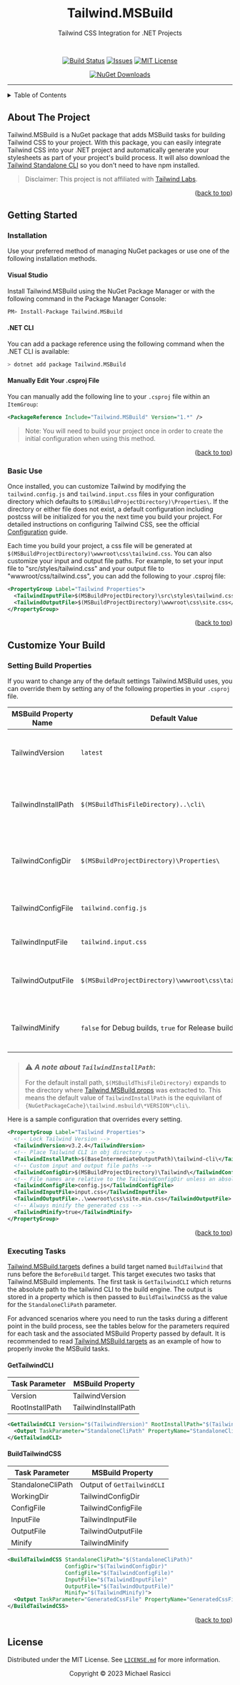 <a name="readme-top"></a>
<div align="center">

# Tailwind.MSBuild

Tailwind CSS Integration for .NET Projects

<br />

<!-- PROJECT SHIELDS -->
[![Build Status][build-shield]][build-url]
[![Issues][issues-shield]][issues-url]
[![MIT License][license-shield]][license-url]

[![NuGet Downloads][nuget-downloads-shield]][nuget-url]

<hr />
</div>

<details>
  <summary>Table of Contents</summary>
  <ol>
    <li>
      <a href="#about-the-project">About The Project</a>
    </li>
    <li>
      <a href="#getting-started">Getting Started</a>
      <ul>
        <li><a href="#installation">Installation</a></li>
        <li><a href="#basic-use">Basic Use</a></li>
      </ul>
    </li>
    <li><a href="#customize-your-build">Customize Your Build</a></li>
    <ul>
        <li><a href="#setting-build-properties">Setting Build Properties</a></li>
        <li><a href="#executing-tasks">Executing Tasks</a></li>
    </ul>
    <li><a href="#license">License</a></li>
  </ol>
</details>

## About The Project

Tailwind.MSBuild is a NuGet package that adds MSBuild tasks for building Tailwind CSS to your project. With this package, you can easily integrate Tailwind CSS into your .NET project and automatically generate your stylesheets as part of your project's build process. It will also download the [Tailwind Standalone CLI][tailwind-cli] so you don't need to have npm installed.

> Disclaimer: This project is not affiliated with [Tailwind Labs][tailwind-labs].

<p align="right">(<a href="#readme-top">back to top</a>)</p>

## Getting Started

### Installation

Use your preferred method of managing NuGet packages or use one of the following installation methods.

#### Visual Studio

Install Tailwind.MSBuild using the NuGet Package Manager or with the following command in the Package Manager Console:

``` sh
PM> Install-Package Tailwind.MSBuild
```

#### .NET CLI

You can add a package reference using the following command when the .NET CLI is available:

``` sh
> dotnet add package Tailwind.MSBuild
```

#### Manually Edit Your .csproj File

You can manually add the following line to your `.csproj` file within an `ItemGroup`:

``` xml
<PackageReference Include="Tailwind.MSBuild" Version="1.*" />
```

> Note: You will need to build your project once in order to create the initial configuration when using this method.

<p align="right">(<a href="#readme-top">back to top</a>)</p>

### Basic Use

Once installed, you can customize Tailwind by modifying the `tailwind.config.js` and `tailwind.input.css` files in your configuration directory which defaults to `$(MSBuildProjectDirectory)\Properties\`. If the directory or either file does not exist, a default configuration including postcss will be initialized for you the next time you build your project. For detailed instructions on configuring Tailwind CSS, see the official [Configuration][tailwind-docs] guide.

Each time you build your project, a css file will be generated at `$(MSBuildProjectDirectory)\wwwroot\css\tailwind.css`. You can also customize your input and output file paths. For example, to set your input file to "src/styles/tailwind.css" and your output file to "wwwroot/css/tailwind.css", you can add the following to your .csproj file:

``` xml
<PropertyGroup Label="Tailwind Properties">
  <TailwindInputFile>$(MSBuildProjectDirectory)\src\styles\tailwind.css</TailwindInputFile>
  <TailwindOutputFile>$(MSBuildProjectDirectory)\wwwroot\css\site.css</TailwindOutputFile>
</PropertyGroup>
```

<p align="right">(<a href="#readme-top">back to top</a>)</p>

## Customize Your Build

### Setting Build Properties

If you want to change any of the default settings Tailwind.MSBuild uses, you can override them by setting any of the following properties in your `.csproj` file.

| MSBuild Property Name | Default Value                                         | Description                                                |
|-----------------------|-------------------------------------------------------|------------------------------------------------------------|
| TailwindVersion       | `latest`                                              | The version tag of the tailwind release to use.            |
| TailwindInstallPath   | `$(MSBuildThisFileDirectory)..\cli\`                  | The directory where the tailwindcss cli should be located. |
| TailwindConfigDir     | `$(MSBuildProjectDirectory)\Properties\`              | The directory containing the tailwind configuration files. |
| TailwindConfigFile    | `tailwind.config.js`                                  | The name of the tailwind configuration file.               |
| TailwindInputFile     | `tailwind.input.css`                                  | The name of the input css file.                            |
| TailwindOutputFile    | `$(MSBuildProjectDirectory)\wwwroot\css\tailwind.css` | The path where the output css file will be located.        |
| TailwindMinify        | `false` for Debug builds, `true` for Release builds   | Whether the generated css should be minified or not.       |

>### ⚠️ *A note about `TailwindInstallPath`*:
> For the default install path, `$(MSBuildThisFileDirectory)` expands to the directory where [Tailwind.MSBuild.props][tailwind-msbuild-props] was extracted to. This means the default value of `TailwindInstallPath` is the equivilant of `{NuGetPackageCache}\tailwind.msbuild\*VERSION*\cli\`. 

Here is a sample configuration that overrides every setting.

``` xml
<PropertyGroup Label="Tailwind Properties">
  <!-- Lock Tailwind Version -->
  <TailwindVersion>v3.2.4</TailwindVersion>
  <!-- Place Tailwind CLI in obj directory -->
  <TailwindInstallPath>$(BaseIntermediateOutputPath)\tailwind-cli\</TailwindInstallPath>
  <!-- Custom input and output file paths -->
  <TailwindConfigDir>$(MSBuildProjectDirectory)\Tailwind\</TailwindConfigDir>
  <!-- File names are relative to the TailwindConfigDir unless an absolute path is specified -->
  <TailwindConfigFile>config.js</TailwindConfigFile>
  <TailwindInputFile>input.css</TailwindInputFile>
  <TailwindOutputFile>..\wwwroot\css\site.min.css</TailwindOutputFile>
  <!-- Always minify the generated css -->
  <TailwindMinify>true</TailwindMinify>
</PropertyGroup>
```

<p align="right">(<a href="#readme-top">back to top</a>)</p>

### Executing Tasks

[Tailwind.MSBuild.targets][tailwind-msbuild-targets] defines a build target named `BuildTailwind` that runs before the `BeforeBuild` target. This target executes two tasks that Tailwind.MSBuild implements. The first task is `GetTailwindCLI` which returns the absolute path to the tailwind CLI to the build engine. The output is stored in a property which is then passed to `BuildTailwindCSS` as the value for the `StandaloneCliPath` parameter.

For advanced scenarios where you need to run the tasks during a different point in the build process, see the tables below for the parameters required for each task and the associated MSBuild Property passed by default. It is recommended to read [Tailwind.MSBuild.targets][tailwind-msbuild-targets] as an example of how to properly invoke the MSBuild tasks.

#### GetTailwindCLI

| Task Parameter  | MSBuild Property    |
|-----------------|---------------------|
| Version         | TailwindVersion     |
| RootInstallPath | TailwindInstallPath |

``` xml
<GetTailwindCLI Version="$(TailwindVersion)" RootInstallPath="$(TailwindInstallPath)">
  <Output TaskParameter="StandaloneCliPath" PropertyName="StandaloneCliPath" />
</GetTailwindCLI>
```

#### BuildTailwindCSS

| Task Parameter    | MSBuild Property           |
|-------------------|----------------------------|
| StandaloneCliPath | Output of `GetTailwindCLI` |
| WorkingDir        | TailwindConfigDir          |
| ConfigFile        | TailwindConfigFile         |
| InputFile         | TailwindInputFile          |
| OutputFile        | TailwindOutputFile         |
| Minify            | TailwindMinify             |

``` xml
<BuildTailwindCSS StandaloneCliPath="$(StandaloneCliPath)"
                  ConfigDir="$(TailwindConfigDir)"
                  ConfigFile="$(TailwindConfigFile)"
                  InputFile="$(TailwindInputFile)"
                  OutputFile="$(TailwindOutputFile)"
                  Minify="$(TailwindMinify)">
  <Output TaskParameter="GeneratedCssFile" PropertyName="GeneratedCssFile" />
</BuildTailwindCSS>
```

<p align="right">(<a href="#readme-top">back to top</a>)</p>

## License

Distributed under the MIT License. See [`LICENSE.md`](./LICENSE.md) for more information.

<p align="center">Copyright © 2023 Michael Rasicci</p>

<!-- MARKDOWN LINKS & IMAGES -->
[github-downloads-shield]: https://img.shields.io/github/downloads/mjrasicci/tailwind.msbuild/total?logo=github&style=for-the-badge&label=Downloads+%28Preview%29
[github-packages-url]: https://github.com/MJRasicci?tab=packages&repo_name=Tailwind.MSBuild
[nuget-downloads-shield]: https://img.shields.io/nuget/dt/Tailwind.MSBuild?logo=nuget&style=for-the-badge&label=Downloads+%28Release%29
[nuget-url]: https://www.nuget.org/packages/Tailwind.MSBuild
[build-shield]: https://img.shields.io/github/actions/workflow/status/mjrasicci/tailwind.msbuild/build.yml?branch=main&logo=github&style=for-the-badge
[build-url]: https://github.com/mjrasicci/tailwind.msbuild/actions/workflows/build.yml
[issues-shield]: https://img.shields.io/github/issues/mjrasicci/tailwind.msbuild.svg?logo=github&style=for-the-badge
[issues-url]: https://github.com/mjrasicci/tailwind.msbuild/issues
[license-shield]: https://img.shields.io/github/license/mjrasicci/tailwind.msbuild.svg?style=for-the-badge
[license-url]: https://github.com/mjrasicci/tailwind.msbuild/blob/master/LICENSE.txt
[tailwind-cli]: https://tailwindcss.com/blog/standalone-cli
[tailwind-docs]: https://tailwindcss.com/docs/configuration
[tailwind-labs]: https://github.com/tailwindlabs
[tailwind-msbuild-props]: ./Source/Tailwind.MSBuild/build/Tailwind.MSBuild.props
[tailwind-msbuild-targets]: ./Source/Tailwind.MSBuild/build/Tailwind.MSBuild.targets
